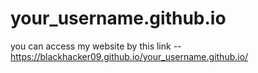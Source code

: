 # your_username.github.io

you can access my website by this link -- https://blackhacker09.github.io/your_username.github.io/
